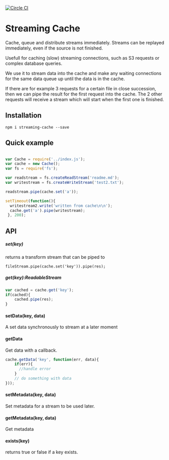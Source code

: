 [![Circle CI](https://circleci.com/gh/LaurentZuijdwijk/streaming-cache/tree/master.svg?style=svg)](https://circleci.com/gh/LaurentZuijdwijk/streaming-cache/tree/master)

Streaming Cache
===============

Cache, queue and distribute streams immediately. Streams can be replayed immediately, even if the source is not finished.

Usefull for caching (slow) streaming connections, such as S3 requests or complex database queries.  

We use it to stream data into the cache and make any waiting connections for the same data queue up until the data is in the cache.

If there are for example 3 requests for a certain file in close succession, then we can pipe the result for the first request into the cache. The 2 other requests will receive a stream which will start when the first one is finished.


Installation
------------

```npm i streaming-cache --save```

Quick example
-------------

```javascript

var Cache = require('../index.js');
var cache = new Cache();
var fs = require('fs');

var readstream = fs.createReadStream('readme.md');
var writestream = fs.createWriteStream('test2.txt');

readstream.pipe(cache.set('a'));

setTimeout(function(){
  writestream2.write('written from cache\n\n');
  cache.get('a').pipe(writestream);
 }, 200);

```


API
---

##### set(key)
returns a transform stream that can be piped to
```
fileStream.pipe(cache.set('key')).pipe(res);
```


##### get(key):ReadableStream 

```javascript
var cached = cache.get('key');
if(cached){
	cached.pipe(res);
}
```


#### setData(key, data)
A set data synchronously to stream at a later moment

#### getData
Get data with a callback. 

```javascript
cache.getData('key', function(err, data){
	if(err){ 
	  //handle error
	}
	// do something with data
}));
```
#### setMetadata(key, data)
Set metadata for a stream to be used later.

#### getMetadata(key, data)
Get metadata

#### exists(key)
returns true or false if a key exists.

